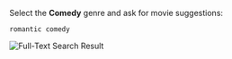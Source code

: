 Select the **Comedy** genre and ask for movie suggestions:

```text
romantic comedy
```

![Full-Text Search Result](/images/tutorials/build-and-learn/chapter3-full-text-search-result.png)
